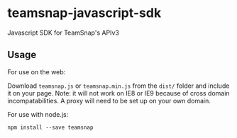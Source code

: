 teamsnap-javascript-sdk
=======================

Javascript SDK for TeamSnap's APIv3

Usage
-----

For use on the web:

Download `teamsnap.js` or `teamsnap.min.js` from the `dist/` folder and include
it on your page. Note: it will not work on IE8 or IE9 because of cross domain
incompatabilities. A proxy will need to be set up on your own domain.

For use with node.js:

```
npm install --save teamsnap
```
